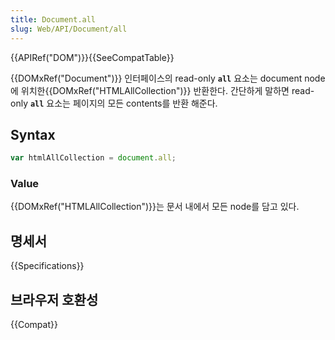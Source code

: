 ```yaml
---
title: Document.all
slug: Web/API/Document/all
---
```


{{APIRef("DOM")}}{{SeeCompatTable}}

{{DOMxRef("Document")}} 인터페이스의 read-only **`all`** 요소는 document node에 위치한{{DOMxRef("HTMLAllCollection")}} 반환한다. 간단하게 말하면 read-only **`all`** 요소는 페이지의 모든 contents를 반환 해준다.

## Syntax

```js
var htmlAllCollection = document.all;
```

### Value

{{DOMxRef("HTMLAllCollection")}}는 문서 내에서 모든 node를 담고 있다.

## 명세서

{{Specifications}}

## 브라우저 호환성

{{Compat}}
